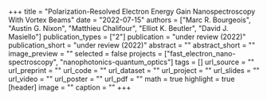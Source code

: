 +++
title = "Polarization-Resolved Electron Energy Gain Nanospectroscopy With Vortex Beams"
date = "2022-07-15"
authors = ["Marc R. Bourgeois", "Austin G. Nixon", "Matthieu Chalifour", "Elliot K. Beutler", "David J. Masiello"]
publication_types = ["2"]
publication = "under review (2022)"
publication_short = "under review (2022)"
abstract = ""
abstract_short = ""
image_preview = ""
selected = false
projects = ["fast_electron_nano-spectroscopy", "nanophotonics-quantum_optics"]
tags = []
url_source = ""
url_preprint = ""
url_code = ""
url_dataset = ""
url_project = ""
url_slides = ""
url_video = ""
url_poster = ""
url_pdf = ""
math = true
highlight = true
[header]
image = ""
caption = ""
+++